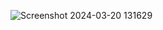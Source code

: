 ![Screenshot 2024-03-20 131629](https://github.com/iVidhan/TradeApp/assets/141567844/d14e6118-c01f-496a-b6f3-fd6d898f8927)

